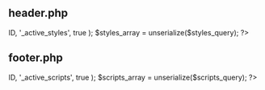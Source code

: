 header.php 
--------------

<?php
global $post;
$styles_query = get_post_meta( $post->ID, '_active_styles', true );
$styles_array = unserialize($styles_query);
?>

<?php if (!empty($styles_array[0])) { foreach($styles_array as $style): ?>
<link rel="stylesheet" href="<?php echo $style; ?>">
<?php endforeach; } ?>

footer.php
--------------

<?php
global $post;
$scripts_query = get_post_meta( $post->ID, '_active_scripts', true );
$scripts_array = unserialize($scripts_query);
?>

<?php if (!empty($scripts_array[0])) { foreach($scripts_array as $script): ?>
<script src="<?php echo $script; ?>"></script>
<?php endforeach; } ?>